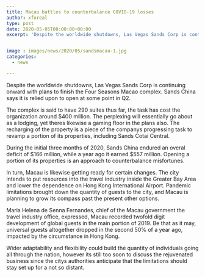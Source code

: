 ```yaml
---
title: Macau battles to counterbalance COVID-19 losses
author: xforeal 
type: post
date: 2020-05-05T00:00:00+00:00
excerpt: 'Despite the worldwide shutdowns, Las Vegas Sands Corp is continuing onward with plans to finish the Four Seasons Macao complex '


image : images/news/2020/05/sandsmacau-1.jpg
categories:
  - news

---
```

Despite the worldwide shutdowns, Las Vegas Sands Corp is continuing onward with plans to finish the Four Seasons Macao complex. Sands China says it is relied upon to open at some point in Q2. 

The complex is said to have 290 suites thus far, the task has cost the organization around $400 million. The perplexing will essentially go about as a lodging, yet theres likewise a gaming floor in the plans also. The recharging of the property is a piece of the companys progressing task to revamp a portion of its properties, including Sands Cotai Central. 

During the initial three months of 2020, Sands China endured an overal deficit of $166 million, while a year ago it earned $557 million. Opening a portion of its properties is an approach to counterbalance misfortunes. 

In turn, Macau is likewise getting ready for certain changes. The city intends to put resources into the travel industry inside the Greater Bay Area and lower the dependence on Hong Kong International Airport. Pandemic limitations brought down the quantity of guests to the city, and Macau is planning to grow its compass past the present other options. 

Maria Helena de Senna Fernandes, chief of the Macau government the travel industry office, expressed, Macau recorded twofold digit development of global guests in the main portion of 2019. Be that as it may, universal guests altogether dropped in the second 50% of a year ago, impacted by the circumstance in Hong Kong. 

Wider adaptability and flexibility could build the quantity of individuals going all through the nation, however its still too soon to discuss the rejuvenated business since the citys authorities anticipate that the limitations should stay set up for a not so distant.